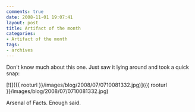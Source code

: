 ```yaml
---
comments: true
date: 2008-11-01 19:07:41
layout: post
title: Artifact of the month
categories:
- Artifact of the month
tags:
- archives
---
```


Don't know much about this one. Just saw it lying around and took a quick snap:

[![]({{ rooturl }}/images/blog/2008/07/0710081332.jpg)]({{ rooturl }}/images/blog/2008/07/0710081332.jpg)

Arsenal of Facts. Enough said.
